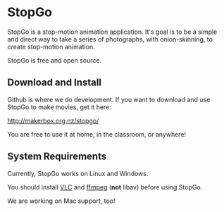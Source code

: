 # StopGo

StopGo is a stop-motion animation application. It's goal is to be a
simple and direct way to take a series of photographs, with
onion-skinning, to create stop-motion animation. 

StopGo is free and open source.

## Download and Install

Github is where we do development. If you want to download and use StopGo to make movies, get it here:

http://makerbox.org.nz/stopgo/

You are free to use it at home, in the classroom, or anywhere!

## System Requirements

Currently, StopGo works on Linux and Windows.

You should install [VLC](http://videolan.org) and [ffmpeg](http://ffmpeg.org) (**not** libav) before using StopGo.

We are working on Mac support, too!


